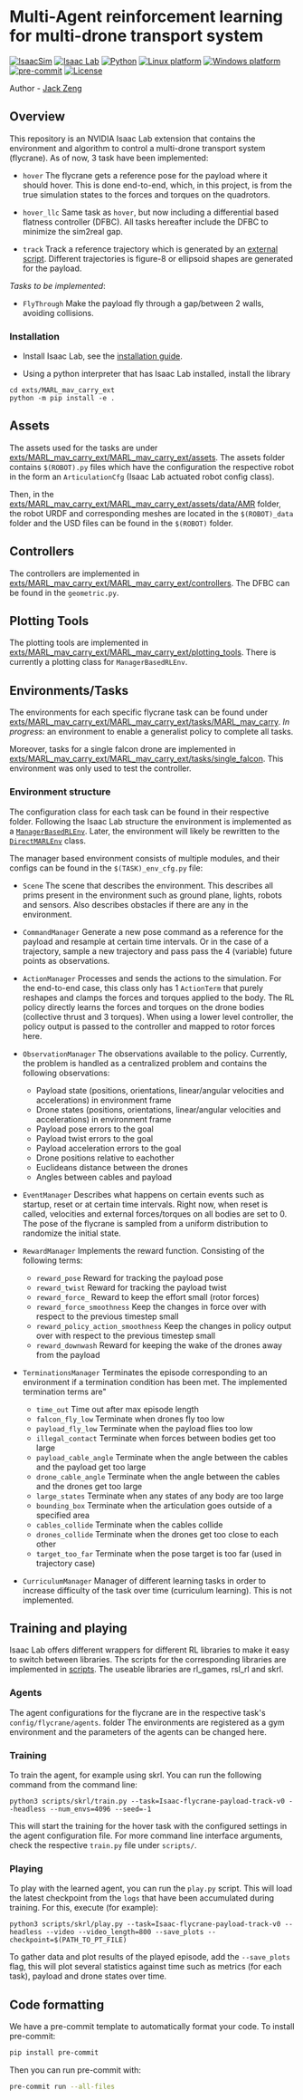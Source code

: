 # Multi-Agent reinforcement learning for multi-drone transport system

[![IsaacSim](https://img.shields.io/badge/IsaacSim-4.2.0-silver.svg)](https://docs.omniverse.nvidia.com/isaacsim/latest/overview.html)
[![Isaac Lab](https://img.shields.io/badge/IsaacLab-1.0.0-silver)](https://isaac-sim.github.io/IsaacLab)
[![Python](https://img.shields.io/badge/python-3.10-blue.svg)](https://docs.python.org/3/whatsnew/3.10.html)
[![Linux platform](https://img.shields.io/badge/platform-linux--64-orange.svg)](https://releases.ubuntu.com/20.04/)
[![Windows platform](https://img.shields.io/badge/platform-windows--64-orange.svg)](https://www.microsoft.com/en-us/)
[![pre-commit](https://img.shields.io/badge/pre--commit-enabled-brightgreen?logo=pre-commit&logoColor=white)](https://pre-commit.com/)
[![License](https://img.shields.io/badge/license-MIT-yellow.svg)](https://opensource.org/license/mit)

Author - [Jack Zeng](https://github.com/Jackkert)

## Overview
This repository is an NVIDIA Isaac Lab extension that contains the environment and algorithm to control a multi-drone transport system (flycrane). As of now, 3 task have been implemented:

- `hover` The flycrane gets a reference pose for the payload where it should hover. This is done end-to-end, which, in this project, is from the true simulation states to the forces and torques on the quadrotors.

- `hover_llc` Same task as `hover`, but now including a differential based flatness controller (DFBC). All tasks hereafter include the DFBC to minimize the sim2real gap. 

- `track` Track a reference trajectory which is generated by an [external script](https://github.com/Jackkert/trajectory_generator). Different trajectories is figure-8 or ellipsoid shapes are generated for the payload.

*Tasks to be implemented*:

- `FlyThrough` Make the payload fly through a gap/between 2 walls, avoiding collisions.

### Installation

- Install Isaac Lab, see the [installation guide](https://isaac-sim.github.io/IsaacLab/source/setup/installation/index.html).

- Using a python interpreter that has Isaac Lab installed, install the library

```
cd exts/MARL_mav_carry_ext
python -m pip install -e .
```

## Assets

The assets used for the tasks are under [exts/MARL_mav_carry_ext/MARL_mav_carry_ext/assets](https://github.com/Jackkert/MARL_mav_ext/tree/main/exts/MARL_mav_carry_ext/MARL_mav_carry_ext/assets).
The assets folder contains `$(ROBOT).py` files which have the configuration the respective robot in the form an `ArticulationCfg` (Isaac Lab actuated robot config class).

Then, in the [exts/MARL_mav_carry_ext/MARL_mav_carry_ext/assets/data/AMR](https://github.com/Jackkert/MARL_mav_ext/tree/main/exts/MARL_mav_carry_ext/MARL_mav_carry_ext/assets/data/AMR) folder, the robot URDF and corresponding meshes are located in the `$(ROBOT)_data` folder and the USD files can be found in the `$(ROBOT)` folder.

## Controllers
The controllers are implemented in [exts/MARL_mav_carry_ext/MARL_mav_carry_ext/controllers](https://github.com/Jackkert/MARL_mav_ext/tree/feature/track_task/exts/MARL_mav_carry_ext/MARL_mav_carry_ext/controllers). The DFBC can be found in the `geometric.py`.

## Plotting Tools
The plotting tools are implemented in [exts/MARL_mav_carry_ext/MARL_mav_carry_ext/plotting_tools](https://github.com/Jackkert/MARL_mav_ext/tree/feature/track_task/exts/MARL_mav_carry_ext/MARL_mav_carry_ext/plotting_tools). There is currently a plotting class for `ManagerBasedRLEnv`.

## Environments/Tasks

The environments for each specific flycrane task can be found under [exts/MARL_mav_carry_ext/MARL_mav_carry_ext/tasks/MARL_mav_carry](https://github.com/Jackkert/MARL_mav_ext/tree/main/exts/MARL_mav_carry_ext/MARL_mav_carry_ext/tasks/MARL_mav_carry). *In progress:* an environment to enable a generalist policy to complete all tasks.

Moreover, tasks for a single falcon drone are implemented in [exts/MARL_mav_carry_ext/MARL_mav_carry_ext/tasks/single_falcon](https://github.com/Jackkert/MARL_mav_ext/tree/feature/track_task/exts/MARL_mav_carry_ext/MARL_mav_carry_ext/tasks/single_falcon). This environment was only used to test the controller.

### Environment structure

The configuration class for each task can be found in their respective folder. Following the Isaac Lab structure the environment is implemented as a [`ManagerBasedRLEnv`](https://isaac-sim.github.io/IsaacLab/source/api/lab/omni.isaac.lab.envs.html#omni.isaac.lab.envs.ManagerBasedRLEnv). Later, the environment will likely be rewritten to the [`DirectMARLEnv`](https://isaac-sim.github.io/IsaacLab/source/api/lab/omni.isaac.lab.envs.html#omni.isaac.lab.envs.DirectMARLEnv) class.

The manager based environment consists of multiple modules, and their configs can be found in the `$(TASK)_env_cfg.py` file:

- `Scene` The scene that describes the environment. This describes all prims present in the environment such as ground plane, lights, robots and sensors. Also describes obstacles if there are any in the environment.
- `CommandManager` Generate a new pose command as a reference for the payload and resample at certain time intervals. Or in the case of a trajectory, sample a new trajectory and pass pass the 4 (variable) future points as observations.
- `ActionManager` Processes and sends the actions to the simulation. For the end-to-end case, this class only has 1 `ActionTerm` that purely reshapes and clamps the forces and torques applied to the body. The RL policy directly learns the forces and torques on the drone bodies (collective thrust and 3 torques). When using a lower level controller, the policy output is passed to the controller and mapped to rotor forces here.
- `ObservationManager` The observations available to the policy. Currently, the problem is handled as a centralized problem and contains the following observations:
    - Payload state (positions, orientations, linear/angular velocities and accelerations) in environment frame
    - Drone states (positions, orientations, linear/angular velocities and accelerations) in environment frame
    - Payload pose errors to the goal
    - Payload twist errors to the goal
    - Payload acceleration errors to the goal
    - Drone positions relative to eachother
    - Euclideans distance between the drones
    - Angles between cables and payload
- `EventManager` Describes what happens on certain events such as startup, reset or at certain time intervals. Right now, when reset is called, velocities and external forces/torques on all bodies are set to 0. The pose of the flycrane is sampled from a uniform distribution to randomize the initial state.
- `RewardManager` Implements the reward function. Consisting of the following terms:
    - `reward_pose` Reward for tracking the payload pose
    - `reward_twist` Reward for tracking the payload twist
    - `reward_force_` Reward to keep the effort small (rotor forces)
    - `reward_force_smoothness` Keep the changes in force over with respect to the previous timestep small
    - `reward_policy_action_smoothness` Keep the changes in policy output over with respect to the previous timestep small
    - `reward_downwash` Reward for keeping the wake of the drones away from the payload

- `TerminationsManager` Terminates the episode corresponding to an environment if a termination condition has been met. The implemented termination terms are"
    - `time_out` Time out after max episode length
    - `falcon_fly_low` Terminate when drones fly too low
    - `payload_fly_low` Terminate when the payload flies too low
    - `illegal_contact` Terminate when forces between bodies get too large
    - `payload_cable_angle` Terminate when the angle between the cables and the payload get too large
    - `drone_cable_angle` Terminate when the angle between the cables and the drones get too large
    - `large_states` Terminate when any states of any body are too large
    - `bounding_box` Terminate when the articulation goes outside of a specified area
    - `cables_collide` Terminate when the cables collide
    - `drones_collide` Terminate when the drones get too close to each other
    - `target_too_far` Terminate when the pose target is too far (used in trajectory case)

- `CurriculumManager` Manager of different learning tasks in order to increase difficulty of the task over time (curriculum learning). This is not implemented.

## Training and playing
Isaac Lab offers different wrappers for different RL libraries to make it easy to switch between libraries. The scripts for the corresponding libraries are implemented in [scripts](https://github.com/Jackkert/MARL_mav_ext/tree/main/scripts). The useable libraries are rl_games, rsl_rl and skrl.

### Agents
The agent configurations for the flycrane are in the respective task's `config/flycrane/agents`. folder The environments are registered as a gym environment and the parameters of the agents can be changed here.

### Training
To train the agent, for example using skrl. You can run the following command from the command line:

`python3 scripts/skrl/train.py --task=Isaac-flycrane-payload-track-v0 --headless --num_envs=4096 --seed=-1`

This will start the training for the hover task with the configured settings in the agent configuration file. For more command line interface arguments, check the respective `train.py` file under `scripts/`.


### Playing
To play with the learned agent, you can run the `play.py` script. This will load the latest checkpoint from the `logs` that have been accumulated during training. For this, execute (for example):

`python3 scripts/skrl/play.py --task=Isaac-flycrane-payload-track-v0 --headless --video --video_length=800 --save_plots --checkpoint=$(PATH_TO_PT_FILE)`

To gather data and plot results of the played episode, add the `--save_plots` flag, this will plot several statistics against time such as metrics (for each task), payload and drone states over time.

## Code formatting

We have a pre-commit template to automatically format your code.
To install pre-commit:

```bash
pip install pre-commit
```

Then you can run pre-commit with:

```bash
pre-commit run --all-files
```

